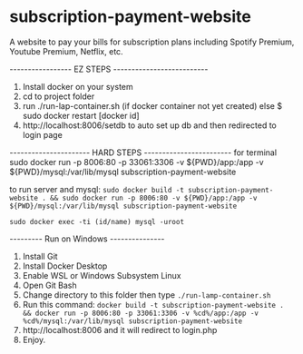 # subscription-payment-website

A website to pay your bills for subscription plans including Spotify Premium, Youtube Premium, Netflix, etc.

----------------- EZ STEPS --------------------------
1. Install docker on your system
2. cd to project folder
3. run ./run-lap-container.sh (if docker container not yet created) else $ sudo docker restart [docker id]
4. http://localhost:8006/setdb to auto set up db and then redirected to login page

---------------------- HARD STEPS ------------------------
for terminal
sudo docker run -p 8006:80 -p 33061:3306   -v ${PWD}/app:/app   -v ${PWD}/mysql:/var/lib/mysql  subscription-payment-website

to run server and mysql:
`sudo docker build -t subscription-payment-website . && sudo docker run -p 8006:80 -v ${PWD}/app:/app -v ${PWD}/mysql:/var/lib/mysql subscription-payment-website`

`sudo docker exec -ti (id/name) mysql -uroot`


--------- Run on Windows ---------------
1. Install Git
2. Install Docker Desktop
3. Enable WSL or Windows Subsystem Linux
4. Open Git Bash
5. Change directory to this folder then type `./run-lamp-container.sh` 
6. Run this command: `docker build -t subscription-payment-website . && docker run -p 8006:80 -p 33061:3306 -v %cd%/app:/app -v %cd%/mysql:/var/lib/mysql subscription-payment-website`
7. http://localhost:8006 and it will redirect to login.php
8. Enjoy.

